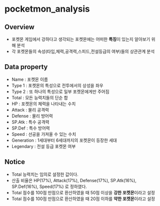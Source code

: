 # pocketmon_analysis

Overview
---------
* 포켓몬 게임에서 강하다고 생각되는 포켓몬에는 어떠한 **특징**이 있는지 알아보기 위해 분석
* 각 포켓몬들의 속성(타입,체력,공격력,스피드,전설등급의 여부)들의 상관관계 분석 

Data property
--------------
* Name : 포켓몬 이름
* Type 1 : 포켓몬의 특성으로 전투에서의 상성을 좌우
* Type 2 : 또 하나의 특성으로 일부 포켓몬에게만 주어짐
* Total : 모든 능력치들의 단순 합
* HP : 포켓몬의 체력을 나타내는 수치
* Attack : 물리 공격력
* Defense : 물리 방어력
* SP.Atk : 특수 공격력
* SP.Def : 특수 방어력
* Speed : 선공을 가져올 수 있는 수치
* Generation : 1세대부터 6세대까지의 포켓몬이 등장한 세대
* Legendary : 전설 등급 포켓몬 여부

Notice
------
- Total 능력치는 임의로 설정한 값이다.
- 산출 비율은 HP(17%), Attack(17%), Defense(17%), SP.Atk(16%), SP.Def(16%), Speed(17%) 로 정하였다.
- Total 점수를 100점 만점으로 환산하였을 때 50점 이상을 **강한 포켓몬**이라고 설정 
- Total 점수를 100점 만점으로 환산하였을 때 20점 이하를 **약한 포켓몬**이라고 설정 
